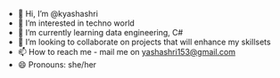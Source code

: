 - 👋 Hi, I’m @kyashashri
- 👀 I’m interested in techno world
- 🌱 I’m currently learning data engineering, C#
- 💞️ I’m looking to collaborate on projects that will enhance my skillsets
- 📫 How to reach me - mail me on yashashri153@gmail.com
- 😄 Pronouns: she/her


<!---
kyashashri/kyashashri is a ✨ special ✨ repository because its `README.md` (this file) appears on your GitHub profile.
You can click the Preview link to take a look at your changes.
--->
